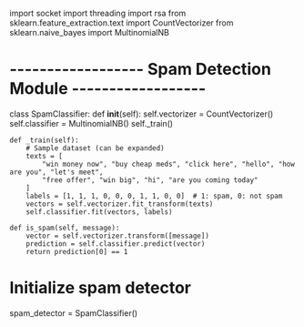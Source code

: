 import socket
import threading
import rsa
from sklearn.feature_extraction.text import CountVectorizer
from sklearn.naive_bayes import MultinomialNB

# ------------------ Spam Detection Module ------------------

class SpamClassifier:
    def __init__(self):
        self.vectorizer = CountVectorizer()
        self.classifier = MultinomialNB()
        self._train()

    def _train(self):
        # Sample dataset (can be expanded)
        texts = [
            "win money now", "buy cheap meds", "click here", "hello", "how are you", "let's meet",
            "free offer", "win big", "hi", "are you coming today"
        ]
        labels = [1, 1, 1, 0, 0, 0, 1, 1, 0, 0]  # 1: spam, 0: not spam
        vectors = self.vectorizer.fit_transform(texts)
        self.classifier.fit(vectors, labels)

    def is_spam(self, message):
        vector = self.vectorizer.transform([message])
        prediction = self.classifier.predict(vector)
        return prediction[0] == 1

# Initialize spam detector
spam_detector = SpamClassifier()
